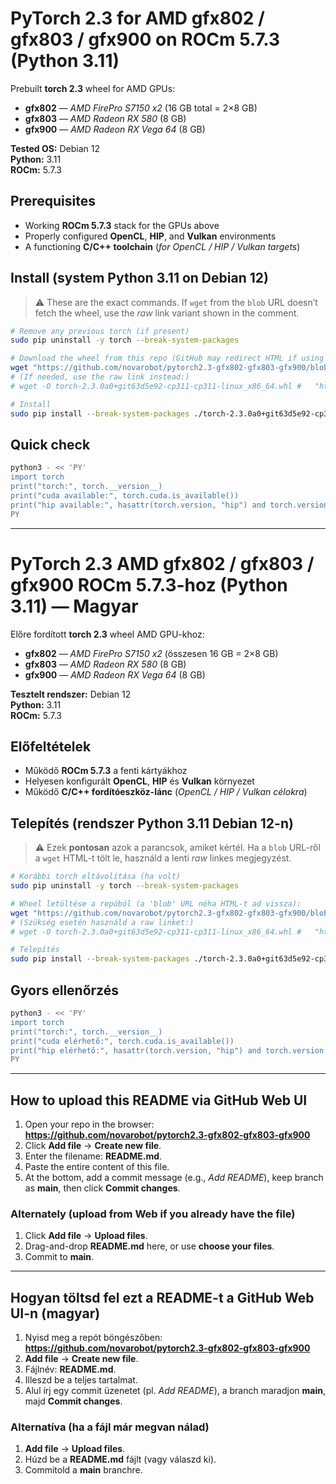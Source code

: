 # PyTorch 2.3 for AMD gfx802 / gfx803 / gfx900 on ROCm 5.7.3 (Python 3.11)

Prebuilt **torch 2.3** wheel for AMD GPUs:
- **gfx802** — *AMD FirePro S7150 x2* (16 GB total = 2×8 GB)
- **gfx803** — *AMD Radeon RX 580* (8 GB)
- **gfx900** — *AMD Radeon RX Vega 64* (8 GB)

**Tested OS:** Debian 12  
**Python:** 3.11  
**ROCm:** 5.7.3

## Prerequisites
- Working **ROCm 5.7.3** stack for the GPUs above  
- Properly configured **OpenCL**, **HIP**, and **Vulkan** environments  
- A functioning **C/C++ toolchain** (*for OpenCL / HIP / Vulkan targets*)

## Install (system Python 3.11 on Debian 12)
> ⚠️ These are the exact commands. If `wget` from the `blob` URL doesn’t fetch the wheel, use the *raw* link variant shown in the comment.

```bash
# Remove any previous torch (if present)
sudo pip uninstall -y torch --break-system-packages

# Download the wheel from this repo (GitHub may redirect HTML if using 'blob'):
wget "https://github.com/novarobot/pytorch2.3-gfx802-gfx803-gfx900/blob/main/torch-2.3.0a0%2Bgit63d5e92-cp311-cp311-linux_x86_64.whl"
# (If needed, use the raw link instead:)
# wget -O torch-2.3.0a0+git63d5e92-cp311-cp311-linux_x86_64.whl #   "https://raw.githubusercontent.com/novarobot/pytorch2.3-gfx802-gfx803-gfx900/refs/heads/main/torch-2.3.0a0%2Bgit63d5e92-cp311-cp311-linux_x86_64.whl"

# Install
sudo pip install --break-system-packages ./torch-2.3.0a0+git63d5e92-cp311-cp311-linux_x86_64.whl
```

## Quick check
```bash
python3 - << 'PY'
import torch
print("torch:", torch.__version__)
print("cuda available:", torch.cuda.is_available())
print("hip available:", hasattr(torch.version, "hip") and torch.version.hip is not None)
PY
```

---

# PyTorch 2.3 AMD gfx802 / gfx803 / gfx900 ROCm 5.7.3-hoz (Python 3.11) — Magyar

Előre fordított **torch 2.3** wheel AMD GPU-khoz:
- **gfx802** — *AMD FirePro S7150 x2* (összesen 16 GB = 2×8 GB)
- **gfx803** — *AMD Radeon RX 580* (8 GB)
- **gfx900** — *AMD Radeon RX Vega 64* (8 GB)

**Tesztelt rendszer:** Debian 12  
**Python:** 3.11  
**ROCm:** 5.7.3

## Előfeltételek
- Működő **ROCm 5.7.3** a fenti kártyákhoz  
- Helyesen konfigurált **OpenCL**, **HIP** és **Vulkan** környezet  
- Működő **C/C++ fordítóeszköz-lánc** (*OpenCL / HIP / Vulkan célokra*)

## Telepítés (rendszer Python 3.11 Debian 12-n)
> ⚠️ Ezek **pontosan** azok a parancsok, amiket kértél. Ha a `blob` URL-ről a `wget` HTML-t tölt le, használd a lenti *raw* linkes megjegyzést.

```bash
# Korábbi torch eltávolítása (ha volt)
sudo pip uninstall -y torch --break-system-packages

# Wheel letöltése a repóból (a 'blob' URL néha HTML-t ad vissza):
wget "https://github.com/novarobot/pytorch2.3-gfx802-gfx803-gfx900/blob/main/torch-2.3.0a0%2Bgit63d5e92-cp311-cp311-linux_x86_64.whl"
# (Szükség esetén használd a raw linket:)
# wget -O torch-2.3.0a0+git63d5e92-cp311-cp311-linux_x86_64.whl #   "https://raw.githubusercontent.com/novarobot/pytorch2.3-gfx802-gfx803-gfx900/refs/heads/main/torch-2.3.0a0%2Bgit63d5e92-cp311-cp311-linux_x86_64.whl"

# Telepítés
sudo pip install --break-system-packages ./torch-2.3.0a0+git63d5e92-cp311-cp311-linux_x86_64.whl
```

## Gyors ellenőrzés
```bash
python3 - << 'PY'
import torch
print("torch:", torch.__version__)
print("cuda elérhető:", torch.cuda.is_available())
print("hip elérhető:", hasattr(torch.version, "hip") and torch.version.hip is not None)
PY
```

---

## How to upload this README via GitHub Web UI

1. Open your repo in the browser: **https://github.com/novarobot/pytorch2.3-gfx802-gfx803-gfx900**
2. Click **Add file** → **Create new file**.
3. Enter the filename: **README.md**.
4. Paste the entire content of this file.
5. At the bottom, add a commit message (e.g., *Add README*), keep branch as **main**, then click **Commit changes**.

### Alternately (upload from Web if you already have the file)
1. Click **Add file** → **Upload files**.
2. Drag-and-drop **README.md** here, or use **choose your files**.
3. Commit to **main**.

---

## Hogyan töltsd fel ezt a README-t a GitHub Web UI-n (magyar)

1. Nyisd meg a repót böngészőben: **https://github.com/novarobot/pytorch2.3-gfx802-gfx803-gfx900**
2. **Add file** → **Create new file**.
3. Fájlnév: **README.md**.
4. Illeszd be a teljes tartalmat.
5. Alul írj egy commit üzenetet (pl. *Add README*), a branch maradjon **main**, majd **Commit changes**.

### Alternatíva (ha a fájl már megvan nálad)
1. **Add file** → **Upload files**.
2. Húzd be a **README.md** fájlt (vagy válaszd ki).
3. Commitold a **main** branchre.
